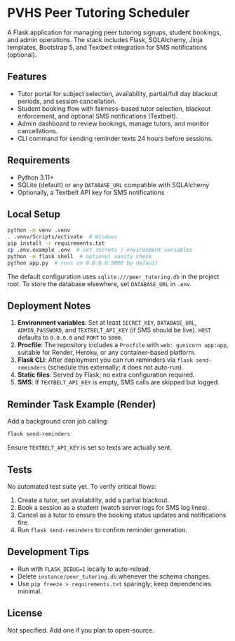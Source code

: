 # PVHS Peer Tutoring Scheduler

A Flask application for managing peer tutoring signups, student bookings, and admin operations. The stack includes Flask, SQLAlchemy, Jinja templates, Bootstrap 5, and Textbelt integration for SMS notifications (optional).

## Features

- Tutor portal for subject selection, availability, partial/full day blackout periods, and session cancellation.
- Student booking flow with fairness-based tutor selection, blackout enforcement, and optional SMS notifications (Textbelt).
- Admin dashboard to review bookings, manage tutors, and monitor cancellations.
- CLI command for sending reminder texts 24 hours before sessions.

## Requirements

- Python 3.11+
- SQLite (default) or any `DATABASE_URL` compatible with SQLAlchemy
- Optionally, a Textbelt API key for SMS notifications

## Local Setup

```bash
python -m venv .venv
. .venv/Scripts/activate  # Windows
pip install -r requirements.txt
cp .env.example .env  # set secrets / environment variables
python -m flask shell  # optional sanity check
python app.py  # runs on 0.0.0.0:5000 by default
```

The default configuration uses `sqlite:///peer_tutoring.db` in the project root. To store the database elsewhere, set `DATABASE_URL` in `.env`.

## Deployment Notes

1. **Environment variables**: Set at least `SECRET_KEY`, `DATABASE_URL`, `ADMIN_PASSWORD`, and `TEXTBELT_API_KEY` (if SMS should be live). `HOST` defaults to `0.0.0.0` and `PORT` to `5000`.
2. **Procfile**: The repository includes a `Procfile` with `web: gunicorn app:app`, suitable for Render, Heroku, or any container-based platform.
3. **Flask CLI**: After deployment you can run reminders via `flask send-reminders` (schedule this externally; it does not auto-run).
4. **Static files**: Served by Flask; no extra configuration required.
5. **SMS**: If `TEXTBELT_API_KEY` is empty, SMS calls are skipped but logged.

## Reminder Task Example (Render)

Add a background cron job calling:

```bash
flask send-reminders
```

Ensure `TEXTBELT_API_KEY` is set so texts are actually sent.

## Tests

No automated test suite yet. To verify critical flows:

1. Create a tutor, set availability, add a partial blackout.
2. Book a session as a student (watch server logs for SMS log lines).
3. Cancel as a tutor to ensure the booking status updates and notifications fire.
4. Run `flask send-reminders` to confirm reminder generation.

## Development Tips

- Run with `FLASK_DEBUG=1` locally to auto-reload.
- Delete `instance/peer_tutoring.db` whenever the schema changes.
- Use `pip freeze > requirements.txt` sparingly; keep dependencies minimal.

## License

Not specified. Add one if you plan to open-source.
